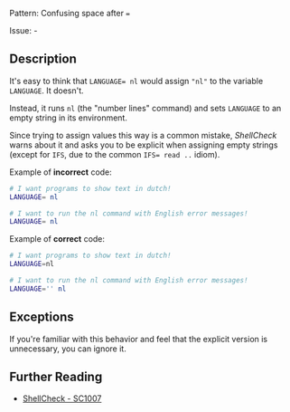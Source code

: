 Pattern: Confusing space after `=`

Issue: -

## Description

It's easy to think that `LANGUAGE= nl` would assign `"nl"` to the variable `LANGUAGE`. It doesn't.

Instead, it runs `nl` (the "number lines" command) and sets `LANGUAGE` to an empty string in its environment.

Since trying to assign values this way is a common mistake, _ShellCheck_ warns about it and asks you to be explicit when assigning empty strings (except for `IFS`, due to the common `IFS= read ..` idiom).

Example of **incorrect** code:

```sh
# I want programs to show text in dutch!
LANGUAGE= nl
```

```sh
# I want to run the nl command with English error messages!
LANGUAGE= nl
```

Example of **correct** code:

```sh
# I want programs to show text in dutch!
LANGUAGE=nl
```

```sh
# I want to run the nl command with English error messages!
LANGUAGE='' nl
```

## Exceptions

If you're familiar with this behavior and feel that the explicit version is unnecessary, you can ignore it.

## Further Reading

* [ShellCheck - SC1007](https://github.com/koalaman/shellcheck/wiki/SC1007)

